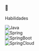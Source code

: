 ### 👋

Habilidades

![Java](https://img.shields.io/badge/Java_8-EF2A00?style=for-the-badge&logo=java&logoColor=EF2A00&labelColor=FFFFFF)<br/>
![Spring](https://img.shields.io/badge/Spring-53E617?style=for-the-badge&logo=spring&logoColor=53E617&labelColor=FFFFFF)<br/>
![SpringBoot](https://img.shields.io/badge/Spring_Boot-5FA743?style=for-the-badge&logo=springboot&logoColor=5FA743&labelColor=FFFFFF)<br/>
![SpringCloud](https://img.shields.io/badge/Spring_Cloud-AFDF9C?style=for-the-badge&logo=cloud&logoColor=AFDF9C&labelColor=FFFFFF)<br/>
